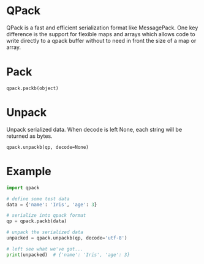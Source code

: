 QPack
=====

QPack is a fast and efficient serialization format like MessagePack.
One key difference is the support for flexible maps and arrays which
allows code to write directly to a qpack buffer without to need in
front the size of a map or array.

Pack
====

`qpack.packb(object)`

Unpack
====

Unpack serialized data. When decode is left None, each string
will be returned as bytes.

`qpack.unpackb(qp, decode=None)`

Example
=======

```python
import qpack

# define some test data
data = {'name': 'Iris', 'age': 3}

# serialize into qpack format
qp = qpack.packb(data)

# unpack the serialized data
unpacked = qpack.unpackb(qp, decode='utf-8')

# left see what we've got...
print(unpacked)  # {'name': 'Iris', 'age': 3}
```

